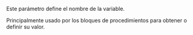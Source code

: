 Este parámetro define el nombre de la variable.

Principalmente usado por los bloques de procedimientos para obtener o definir su valor.